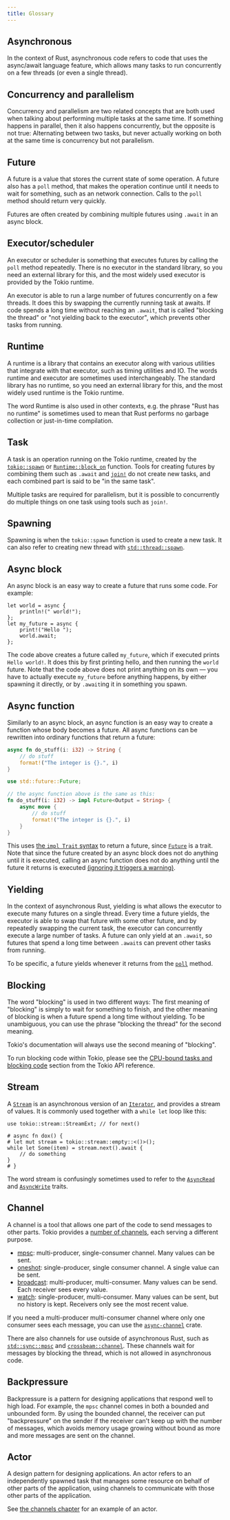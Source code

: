 ```yaml
---
title: Glossary
---
```


## Asynchronous

In the context of Rust, asynchronous code refers to code that uses the
async/await language feature, which allows many tasks to run concurrently on a
few threads (or even a single thread).

## Concurrency and parallelism

Concurrency and parallelism are two related concepts that are both used when
talking about performing multiple tasks at the same time. If something happens
in parallel, then it also happens concurrently, but the opposite is not true:
Alternating between two tasks, but never actually working on both at the same
time is concurrency but not parallelism.

## Future

A future is a value that stores the current state of some operation. A future
also has a `poll` method, that makes the operation continue until it needs to
wait for something, such as an network connection. Calls to the `poll` method
should return very quickly.

Futures are often created by combining multiple futures using `.await` in an
async block.

## Executor/scheduler

An executor or scheduler is something that executes futures by calling the
`poll` method repeatedly.  There is no executor in the standard library, so you
need an external library for this, and the most widely used executor is provided
by the Tokio runtime.

An executor is able to run a large number of futures concurrently on a few
threads. It does this by swapping the currently running task at awaits. If code
spends a long time without reaching an `.await`, that is called "blocking the
thread" or "not yielding back to the executor", which prevents other tasks from
running.

## Runtime

A runtime is a library that contains an executor along with various utilities
that integrate with that executor, such as timing utilities and IO. The words
runtime and executor are sometimes used interchangeably. The standard library
has no runtime, so you need an external library for this, and the most widely
used runtime is the Tokio runtime.

The word Runtime is also used in other contexts, e.g. the phrase "Rust has no
runtime" is sometimes used to mean that Rust performs no garbage collection or
just-in-time compilation.

## Task

A task is an operation running on the Tokio runtime, created by the
[`tokio::spawn`] or [`Runtime::block_on`] function. Tools for creating futures by
combining them such as `.await` and [`join!`] do not create new tasks, and each
combined part is said to be "in the same task".

Multiple tasks are required for parallelism, but it is possible to concurrently
do multiple things on one task using tools such as `join!`.

[`tokio::spawn`]: https://docs.rs/tokio/0.3/tokio/fn.spawn.html
[`Runtime::block_on`]: https://docs.rs/tokio/0.3/tokio/runtime/struct.Runtime.html#method.block_on
[`join!`]: https://docs.rs/tokio/0.3/tokio/macro.join.html

## Spawning

Spawning is when the `tokio::spawn` function is used to create a new task. It
can also refer to creating new thread with [`std::thread::spawn`].

[`tokio::spawn`]: https://docs.rs/tokio/0.3/tokio/fn.spawn.html
[`std::thread::spawn`]: https://doc.rust-lang.org/stable/std/thread/fn.spawn.html

## Async block

An async block is an easy way to create a future that runs some code. For
example:

```
let world = async {
    println!(" world!");
};
let my_future = async {
    print!("Hello ");
    world.await;
};
```

The code above creates a future called `my_future`, which if executed prints
`Hello world!`. It does this by first printing hello, and then running the
`world` future. Note that the code above does not print anything on its own —
you have to actually execute `my_future` before anything happens, by either
spawning it directly, or by `.await`ing it in something you spawn.

## Async function

Similarly to an async block, an async function is an easy way to create a
function whose body becomes a future. All async functions can be rewritten into
ordinary functions that return a future:

```rust
async fn do_stuff(i: i32) -> String {
    // do stuff
    format!("The integer is {}.", i)
}
```

```rust
use std::future::Future;

// the async function above is the same as this:
fn do_stuff(i: i32) -> impl Future<Output = String> {
    async move {
        // do stuff
        format!("The integer is {}.", i)
    }
}
```

This uses [the `impl Trait` syntax][book10-02] to return a future, since
[`Future`] is a trait. Note that since the future created by an async block does
not do anything until it is executed, calling an async function does not do
anything until the future it returns is executed [(ignoring it triggers a
warning)][unused-warning].

[book10-02]: https://doc.rust-lang.org/book/ch10-02-traits.html#returning-types-that-implement-traits
[`Future`]: https://doc.rust-lang.org/stable/std/future/trait.Future.html
[unused-warning]: https://play.rust-lang.org/?version=stable&mode=debug&edition=2018&gist=4faf44e08b4a3bb1269a7985460f1923

## Yielding

In the context of asynchronous Rust, yielding is what allows the executor to
execute many futures on a single thread. Every time a future yields, the
executor is able to swap that future with some other future, and by repeatedly
swapping the current task, the executor can concurrently execute a large number
of tasks. A future can only yield at an `.await`, so futures that spend a long
time between `.await`s can prevent other tasks from running.

To be specific, a future yields whenever it returns from the [`poll`] method.

[`poll`]: https://doc.rust-lang.org/stable/std/future/trait.Future.html#method.poll

## Blocking

The word "blocking" is used in two different ways: The first meaning of
"blocking" is simply to wait for something to finish, and the other meaning of
blocking is when a future spend a long time without yielding. To be unambiguous,
you can use the phrase "blocking the thread" for the second meaning.

Tokio's documentation will always use the second meaning of "blocking".

To run blocking code within Tokio, please see the [CPU-bound tasks and blocking
code][api-blocking] section from the Tokio API reference.

[api-blocking]: https://docs.rs/tokio/0.3/tokio/#cpu-bound-tasks-and-blocking-code

## Stream

A [`Stream`] is an asynchronous version of an [`Iterator`], and provides a
stream of values. It is commonly used together with a `while let` loop like this:

```
use tokio::stream::StreamExt; // for next()

# async fn dox() {
# let mut stream = tokio::stream::empty::<()>();
while let Some(item) = stream.next().await {
    // do something
}
# }
```

The word stream is confusingly sometimes used to refer to the [`AsyncRead`] and
[`AsyncWrite`] traits.

[`Stream`]: https://docs.rs/tokio/0.3/tokio/stream/trait.Stream.html
[`Iterator`]: https://doc.rust-lang.org/stable/std/iter/trait.Iterator.html
[`AsyncRead`]: https://docs.rs/tokio/0.3/tokio/io/trait.AsyncRead.html
[`AsyncWrite`]: https://docs.rs/tokio/0.3/tokio/io/trait.AsyncWrite.html

## Channel

A channel is a tool that allows one part of the code to send messages to other
parts. Tokio provides a [number of channels][channels], each serving a different
purpose.

- [mpsc]: multi-producer, single-consumer channel. Many values can be sent.
- [oneshot]: single-producer, single consumer channel. A single value can be sent.
- [broadcast]: multi-producer, multi-consumer. Many values can be send. Each
  receiver sees every value.
- [watch]: single-producer, multi-consumer. Many values can be sent, but no
  history is kept. Receivers only see the most recent value.

If you need a multi-producer multi-consumer channel where only one consumer sees
each message, you can use the [`async-channel`] crate.

There are also channels for use outside of asynchronous Rust, such as
[`std::sync::mpsc`] and [`crossbeam::channel`]. These channels wait for messages
by blocking the thread, which is not allowed in asynchronous code.

[channels]: https://docs.rs/tokio/0.3/tokio/sync/index.html
[mpsc]: https://docs.rs/tokio/0.3/tokio/sync/mpsc/index.html
[oneshot]: https://docs.rs/tokio/0.3/tokio/sync/oneshot/index.html
[broadcast]: https://docs.rs/tokio/0.3/tokio/sync/broadcast/index.html
[watch]: https://docs.rs/tokio/0.3/tokio/sync/watch/index.html
[`async-channel`]: https://docs.rs/async-channel/
[`std::sync::mpsc`]: https://doc.rust-lang.org/stable/std/sync/mpsc/index.html
[`crossbeam::channel`]: https://docs.rs/crossbeam/latest/crossbeam/channel/index.html

## Backpressure

Backpressure is a pattern for designing applications that respond well to high
load. For example, the `mpsc` channel comes in both a bounded and unbounded
form. By using the bounded channel, the receiver can put "backpressure" on the
sender if the receiver can't keep up with the number of messages, which avoids
memory usage growing without bound as more and more messages are sent on the
channel.

## Actor

A design pattern for designing applications. An actor refers to an independently
spawned task that manages some resource on behalf of other parts of the
application, using channels to communicate with those other parts of the
application.

See [the channels chapter] for an example of an actor.

[the channels chapter]: /tokio/tutorial/channels
